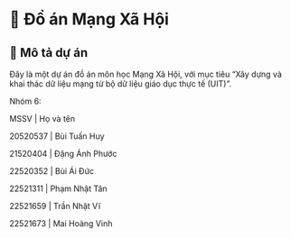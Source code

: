 # 📱 Đồ án Mạng Xã Hội

## 🌟 Mô tả dự án

Đây là một dự án đồ án môn học Mạng Xã Hội, với mục tiêu “Xây dựng và khai thác dữ liệu mạng từ bộ dữ liệu
giáo dục thực tế (UIT)”.

Nhóm 6:

MSSV     | Họ và tên

20520537 | Bùi Tuấn Huy

21520404 | Đặng Ánh Phước

22520352 | Bùi Ái Đức

22521311 | Phạm Nhật Tân

22521659 | Trần Nhật Vĩ

22521673 | Mai Hoàng Vinh
